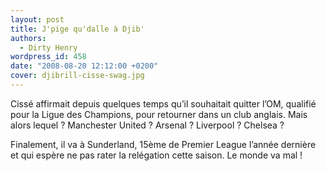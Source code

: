 ```yaml
---
layout: post
title: J'pige qu'dalle à Djib'
authors:
  - Dirty Henry
wordpress_id: 458
date: "2008-08-20 12:12:00 +0200"
cover: djibrill-cisse-swag.jpg
---
```


Cissé affirmait depuis quelques temps qu’il souhaitait quitter l’OM, qualifié
pour la Ligue des Champions, pour retourner dans un club anglais. Mais alors
lequel ? Manchester United ? Arsenal ? Liverpool ? Chelsea ?

Finalement, il va à Sunderland, 15ème de Premier League l’année dernière et qui
espère ne pas rater la relégation cette saison. Le monde va mal !
